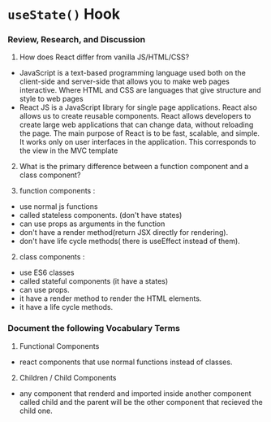 # `useState()` Hook

### Review, Research, and Discussion

1. How does React differ from vanilla JS/HTML/CSS?

- JavaScript is a text-based programming language used both on the client-side and server-side that allows you to make web pages interactive. Where HTML and CSS are languages that give structure and style to web pages
- React JS is a JavaScript library for single page applications. React also allows us to create reusable components. React allows developers to create large web applications that can change data, without reloading the page. The main purpose of React is to be fast, scalable, and simple. It works only on user interfaces in the application. This corresponds to the view in the MVC template

2. What is the primary difference between a function component and a class component?

1. function components :

- use normal js functions
- called stateless components. (don't have states)
- can use props as arguments in the function
- don't have a render method(return JSX directly for rendering).
- don't have life cycle methods( there is useEffect instead of them).

2. class components :

- use ES6 classes
- called stateful components (it have a states)
- can use props.
- it have a render method to render the HTML elements.
- it have a life cycle methods.

### Document the following Vocabulary Terms

1. Functional Components

- react components that use normal functions instead of classes.

2. Children / Child Components

- any component that renderd and imported inside another component called child and the parent will be the other component that recieved the child one.